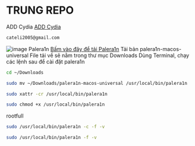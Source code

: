 # TRUNG REPO
ADD Cydia [ADD Cydia](https://kieunhutrung1.github.io/ios/)
```bash
cateli2005@gmail.com
```
![image](https://github.com/user-attachments/assets/583e979e-dd1b-4495-9ab0-3aa05d220fb6)
Palera1n [Bấm vào đây để tải Palera1n](https://github.com/palera1n/palera1n/releases/)
Tải bản palera1n-macos-universal
File tải về sẽ nằm trong thư mục Downloads
Dùng Terminal, chạy các lệnh sau để cài đặt palera1n
```bash
cd ~/Downloads
```
```bash
sudo mv ~/Downloads/palera1n-macos-universal /usr/local/bin/palera1n
```
```bash
sudo xattr -cr /usr/local/bin/palera1n
```
```bash
sudo chmod +x /usr/local/bin/palera1n
```
rootfull
```bash
sudo /usr/local/bin/palera1n -c -f -v
```
```bash
sudo /usr/local/bin/palera1n -f -v
```
